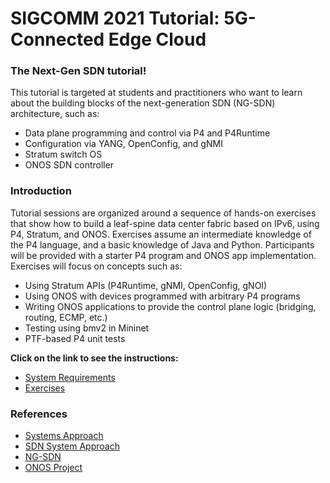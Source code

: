 # SIGCOMM 2021 Tutorial: 5G-Connected Edge Cloud

### The Next-Gen SDN tutorial!

This tutorial is targeted at students and practitioners who want to learn about the building blocks of the next-generation SDN (NG-SDN) architecture, such as:
* Data plane programming and control via P4 and P4Runtime
* Configuration via YANG, OpenConfig, and gNMI
* Stratum switch OS
* ONOS SDN controller

### Introduction

Tutorial sessions are organized around a sequence of hands-on exercises that show how to build a leaf-spine data center fabric based on IPv6, using P4, Stratum, and ONOS. Exercises assume an intermediate knowledge of the P4 language, and a basic knowledge of Java and Python. Participants will be provided with a starter P4 program and ONOS app implementation. Exercises will focus on concepts such as:
* Using Stratum APIs (P4Runtime, gNMI, OpenConfig, gNOI)
* Using ONOS with devices programmed with arbitrary P4 programs
* Writing ONOS applications to provide the control plane logic (bridging, routing, ECMP, etc.)
* Testing using bmv2 in Mininet
* PTF-based P4 unit tests

**Click on the link to see the instructions:**
* [System Requirements](REQUIREMENTS.md)
* [Exercises](EXERCISES.md)

### References
* [Systems Approach](https://www.systemsapproach.org/tutorial.html)
* [SDN System Approach](https://sdn.systemsapproach.org/)
* [NG-SDN](http://bit.ly/adv-ngsdn-tutorial-slides)
* [ONOS Project](https://wiki.onosproject.org/x/OYMg)
